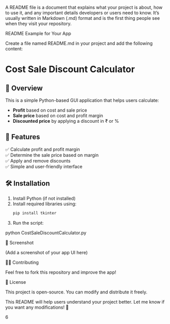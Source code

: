 A README file is a document that explains what your project is about, how to use it, and any important details developers or users need to know. It’s usually written in Markdown (.md) format and is the first thing people see when they visit your repository.

README Example for Your App

Create a file named README.md in your project and add the following content:

# Cost Sale Discount Calculator  

## 📌 Overview  
This is a simple Python-based GUI application that helps users calculate:  
- **Profit** based on cost and sale price  
- **Sale price** based on cost and profit margin  
- **Discounted price** by applying a discount in ₹ or %  

## 🔧 Features  
✅ Calculate profit and profit margin  
✅ Determine the sale price based on margin  
✅ Apply and remove discounts  
✅ Simple and user-friendly interface  

## 🛠 Installation  
1. Install Python (if not installed)  
2. Install required libraries using:  
   ```sh
   pip install tkinter

3. Run the script:

python CostSaleDiscountCalculator.py



📸 Screenshot

(Add a screenshot of your app UI here)

👨‍💻 Contributing

Feel free to fork this repository and improve the app!

📜 License

This project is open-source. You can modify and distribute it freely.

This README will help users understand your project better. Let me know if you want any modifications! 🚀

6
